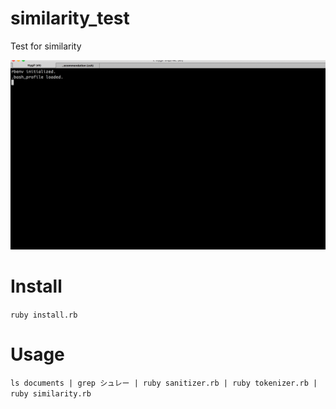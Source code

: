 # similarity_test
Test for similarity

![](https://raw.githubusercontent.com/eccyan/similarity_test/master/tty.gif)

# Install

``ruby install.rb``

# Usage

``ls documents | grep シュレー | ruby sanitizer.rb | ruby tokenizer.rb | ruby similarity.rb``
